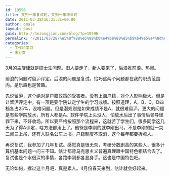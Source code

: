 ```yaml
---
id: 10596
title: 又到一年复试时，又到一年毕业时
date: 2011-03-28T16:31:31+00:00
author: omale
layout: post
guid: http://hezongjian.com/blog/?p=10596
permalink: '/2011/03/28/%e5%8f%88%e5%88%b0%e4%b8%80%e5%b9%b4%e5%a4%8d%e8%af%95%e6%97%b6%ef%bc%8c%e5%8f%88%e5%88%b0%e4%b8%80%e5%b9%b4%e6%af%95%e4%b8%9a%e6%97%b6/'
categories:
  - 工作和学习
  - 未分类
---
```

3月的主旋律就是硕士生问题。旧人要走了，新人要来了，后浪推前浪。热闹。

前浪的问题时留沪评定。后浪的问题是复试。恰巧这两个问题都在我的职责范围内。是乐趣也是苦趣。

先说留沪，这个绝对是户籍政策的受害者。没有上海户籍，对个人影响极大。但是让留沪评定中，有一项是要学院认定学生的学习成绩。按照道理，A，B，C，D四档各占25%，没啥问题。但是潜规则是如果成绩不是A，就很难留沪。更大的问题是有些学院放水，所有人都是A。软件学院上头没人，怕放水后出了事情后领导怪罪下来，不好收场。所以要严格按照那个流程来，这就苦了学生们，很多同学这几天为了得A评定，啥方法都用上了。他爸是李刚的就李刚出马，不是李刚的就一哭二闹三上吊，还有人联名公车上书。户籍制度不取消，这个每年都要折腾人。

再说复试，我参加了几年复试。感觉真是很无奈，考研分数剧高的某些人，很多计算机基本问题一问三不知。估计都背马克思主义普遍真理跟中国特色相结合去了。复试也是个水很深的事情，各路李刚都各显身手。这也是中国特色吧。

无论如何，撑过这个月吧，真是累人。4月份春天来到，估计就会好起来。